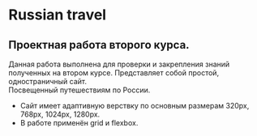 # Russian travel
## Проектная работа второго курса.
Данная работа выполнена для проверки и закрепления знаний полученных на втором курсе. Представляет собой простой, одностраничный сайт.  
Посвещенный путешествиям по России. 
* Сайт имеет адаптивную верствку по основным размерам 320px, 768px, 1024px, 1280px. 
* В работе применён grid и flexbox. 

